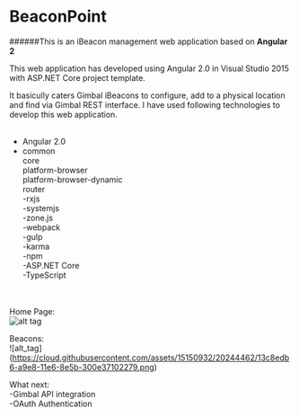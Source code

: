 # BeaconPoint
######This is an iBeacon management web application based on **Angular 2**

This web application has developed using Angular 2.0 in Visual Studio 2015 with ASP.NET Core project template.

It basicully caters Gimbal iBeacons to configure, add to a physical location and find via Gimbal REST interface. I have used following technologies to develop this web application.
<br /><br />
- Angular 2.0<br />
- common<br />
  core<br />
  platform-browser<br />
  platform-browser-dynamic<br />
  router<br />
-rxjs<br />
-systemjs<br />
-zone.js<br />
-webpack<br />
-gulp<br />
-karma<br />
-npm<br />
-ASP.NET Core<br />
-TypeScript<br />
<br /><br />

Home Page:
<br />
![alt tag](https://cloud.githubusercontent.com/assets/15150932/20244446/421e3fbe-a9e7-11e6-97d9-0b2837d872b5.png)


Beacons:
<br />
![alt_tag] (https://cloud.githubusercontent.com/assets/15150932/20244462/13c8edb6-a9e8-11e6-8e5b-300e37102279.png)

What next:<br />
-Gimbal API integration<br />
-OAuth Authentication
